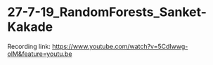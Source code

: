 # 27-7-19_RandomForests_Sanket-Kakade

Recording link:
https://www.youtube.com/watch?v=5CdIwwg-olM&feature=youtu.be